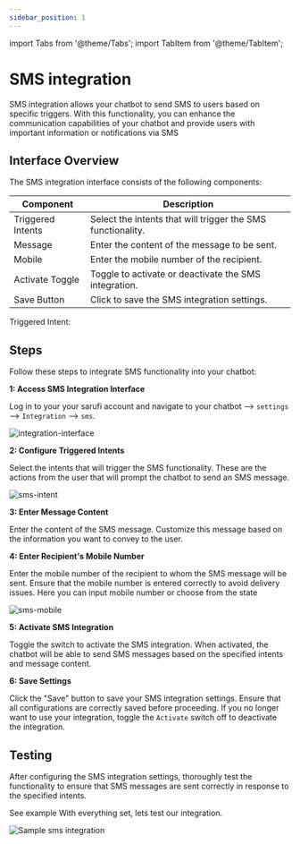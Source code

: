 ```yaml
---
sidebar_position: 1
---
```

import Tabs from '@theme/Tabs';
import TabItem from '@theme/TabItem';

# SMS integration

SMS integration allows your chatbot to send SMS  to users based on specific triggers. With this functionality, you can enhance the communication capabilities of your chatbot and provide users with important information or notifications via SMS

## Interface Overview
The SMS integration interface consists of the following components:

| Component          | Description                                                     |
|--------------------|-----------------------------------------------------------------|
| Triggered Intents | Select the intents that will trigger the SMS functionality.     |
| Message            | Enter the content of the message to be sent.                    |
| Mobile             | Enter the mobile number of the recipient.                       |
| Activate Toggle    | Toggle to activate or deactivate the SMS integration.           |
| Save Button        | Click to save the SMS integration settings.                     |

Triggered Intent:

## Steps

Follow these steps to integrate SMS functionality into your chatbot:

**1: Access  SMS Integration Interface**

Log in to your your sarufi account and  navigate to  your chatbot --> `settings` --> `Integration` --> `sms`. 

![integration-interface](/img/integration_interface_image.png)

**2: Configure Triggered Intents**

Select the intents that will trigger the SMS functionality. These are the actions  from the user that will prompt the chatbot to send an SMS message.

![sms-intent](/img/sms-intents.png)

**3: Enter Message Content**

Enter the content of the SMS message. Customize this message based on the information you want to convey to the user.

**4: Enter Recipient's Mobile Number**

Enter the mobile number of the recipient to whom the SMS message will be sent. Ensure that the mobile number is entered correctly to avoid delivery issues. Here you can input mobile number or choose from the state

![sms-mobile](/img/sms-mobile.png)


**5: Activate SMS Integration**

Toggle the switch to activate the SMS integration. When activated, the chatbot will be able to send SMS messages based on the specified intents and message content.

**6: Save Settings**

Click the "Save" button to save your SMS integration settings. Ensure that all configurations are correctly saved before proceeding.
If you no longer want to use your integration, toggle the `Activate` switch off to deactivate the integration.

## Testing

After configuring the SMS integration settings, thoroughly test the functionality to ensure that SMS messages are sent correctly in response to the specified intents.

See example
With everything set, lets test our integration.

![Sample sms integration](/gif/Chatbot_integration_with_SMS.gif)

